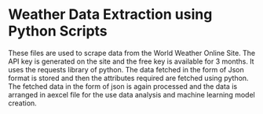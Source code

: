 # Weather Data Extraction using Python Scripts

These files are used to scrape data from the World Weather Online Site.
The API key is generated on the site and the free key is available for 3 months.
It uses the requests library of python. 
The data fetched in the form of Json format is stored and then the attributes required are fetched using python.
The fetched data in the form of json is again processed and the data is arranged in aexcel file for the use data analysis and machine learning model creation.
